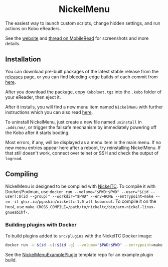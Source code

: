 <h1 align="center">NickelMenu</h1>

The easiest way to launch custom scripts, change hidden settings, and run actions on Kobo eReaders.

See the [website](https://pgaskin.net/NickelMenu) and [thread on MobileRead](https://mobileread.com/forums/showthread.php?t=329525) for screenshots and more details.

## Installation
You can download pre-built packages of the latest stable release from the [releases](https://github.com/pgaskin/NickelMenu/releases) page, or you can find bleeding-edge builds of each commit from [here](https://github.com/pgaskin/NickelMenu/actions).

After you download the package, copy `KoboRoot.tgz` into the `.kobo` folder of your eReader, then eject it.

After it installs, you will find a new menu item named `NickelMenu` with further instructions which you can also read [here](./res/doc).

To uninstall NickelMenu, just create a new file named `uninstall` in `.adds/nm/`, or trigger the failsafe mechanism by immediately powering off the Kobo after it starts booting.

Most errors, if any, will be displayed as a menu item in the main menu. If no new menu entries appear here after a reboot, try reinstalling NickelMenu. If that still doesn't work, connect over telnet or SSH and check the output of `logread`.

## Compiling

NickelMenu is designed to be compiled with [NickelTC](https://github.com/pgaskin/NickelTC). To compile it with Docker/Podman, use `docker run --volume="$PWD:$PWD" --user="$(id --user):$(id --group)" --workdir="$PWD" --env=HOME --entrypoint=make --rm -it ghcr.io/pgaskin/nickeltc:1.0 all koboroot`. To compile it on the host, use `make CROSS_COMPILE=/path/to/nickeltc/bin/arm-nickel-linux-gnueabihf-`.


### Building plugins with Docker

To build plugins added to `src/plugins` with the NickelTC Docker image:

```bash
docker run -u $(id -u):$(id -g) --volume="$PWD:$PWD" --entrypoint=make --workdir="$PWD" --env=HOME --rm -it ghcr.io/pgaskin/nickeltc:1 clean plugin all koboroot
```

See the [NickelMenuExamplePlugin](https://github.com/flibbertigibbet/NickelMenuExamplePlugin) template repo for an example plugin build.

